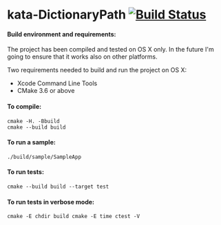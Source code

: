kata-DictionaryPath [![Build Status](https://travis-ci.org/rynkowsg/kata-DictionaryPath.svg)](https://travis-ci.org/rynkowsg/kata-DictionaryPath)
===================


#### Build environment and requirements:

The project has been compiled and tested on OS X only.
In the future I'm going to ensure that it works also on other platforms.

Two requirements needed to build and run the project on OS X:

- Xcode Command Line Tools
- CMake 3.6 or above

#### To compile:

    cmake -H. -Bbuild
    cmake --build build

#### To run a sample:

    ./build/sample/SampleApp

#### To run tests:

    cmake --build build --target test

#### To run tests in verbose mode:

    cmake -E chdir build cmake -E time ctest -V
